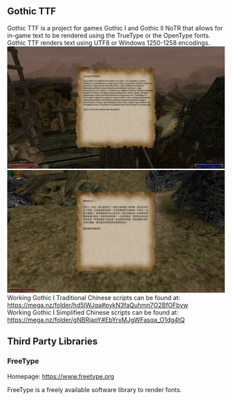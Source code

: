 ## Gothic TTF

Gothic TTF is a project for games Gothic I and Gothic II NoTR that allows for in-game text to be rendered using the TrueType or the OpenType fonts.
Gothic TTF renders text using UTF8 or Windows 1250-1258 encodings.
![Gothic TTF sample1](https://raw.githubusercontent.com/SaiyansKing/Gothic-TTF/main/screens/1.png)  
![Gothic TTF sample2](https://raw.githubusercontent.com/SaiyansKing/Gothic-TTF/main/screens/2.png)  
Working Gothic I Traditional Chinese scripts can be found at: https://mega.nz/folder/hd5lWJqa#pykN3faQuhmn7O2BfOFbyw  
Working Gothic I Simplified Chinese scripts can be found at: https://mega.nz/folder/gNBRjapY#EbYrxMJgWFasqa_O1dg4tQ  

## Third Party Libraries

### FreeType

Homepage: https://www.freetype.org

FreeType is a freely available software library to render fonts.